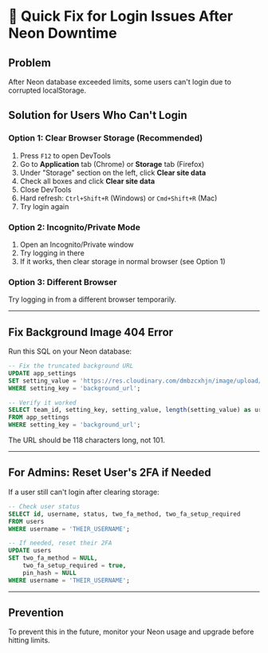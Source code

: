 # 🚨 Quick Fix for Login Issues After Neon Downtime

## Problem
After Neon database exceeded limits, some users can't login due to corrupted localStorage.

## Solution for Users Who Can't Login

### Option 1: Clear Browser Storage (Recommended)
1. Press `F12` to open DevTools
2. Go to **Application** tab (Chrome) or **Storage** tab (Firefox)
3. Under "Storage" section on the left, click **Clear site data**
4. Check all boxes and click **Clear site data**
5. Close DevTools
6. Hard refresh: `Ctrl+Shift+R` (Windows) or `Cmd+Shift+R` (Mac)
7. Try login again

### Option 2: Incognito/Private Mode
1. Open an Incognito/Private window
2. Try logging in there
3. If it works, then clear storage in normal browser (see Option 1)

### Option 3: Different Browser
Try logging in from a different browser temporarily.

---

## Fix Background Image 404 Error

Run this SQL on your Neon database:

```sql
-- Fix the truncated background URL
UPDATE app_settings
SET setting_value = 'https://res.cloudinary.com/dmbzcxhjn/image/upload/v1759767010/0a80caad8e77bea777fb41bf5438086e_ubbh2h.jpg'
WHERE setting_key = 'background_url';

-- Verify it worked
SELECT team_id, setting_key, setting_value, length(setting_value) as url_length
FROM app_settings
WHERE setting_key = 'background_url';
```

The URL should be 118 characters long, not 101.

---

## For Admins: Reset User's 2FA if Needed

If a user still can't login after clearing storage:

```sql
-- Check user status
SELECT id, username, status, two_fa_method, two_fa_setup_required
FROM users 
WHERE username = 'THEIR_USERNAME';

-- If needed, reset their 2FA
UPDATE users 
SET two_fa_method = NULL,
    two_fa_setup_required = true,
    pin_hash = NULL
WHERE username = 'THEIR_USERNAME';
```

---

## Prevention

To prevent this in the future, monitor your Neon usage and upgrade before hitting limits.

